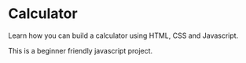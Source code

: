 # Calculator

Learn how you can build a calculator using HTML, CSS and Javascript. 

This is a beginner friendly javascript project.
